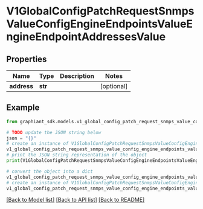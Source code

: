 # V1GlobalConfigPatchRequestSnmpsValueConfigEngineEndpointsValueEngineEndpointAddressesValue


## Properties

Name | Type | Description | Notes
------------ | ------------- | ------------- | -------------
**address** | **str** |  | [optional] 

## Example

```python
from graphiant_sdk.models.v1_global_config_patch_request_snmps_value_config_engine_endpoints_value_engine_endpoint_addresses_value import V1GlobalConfigPatchRequestSnmpsValueConfigEngineEndpointsValueEngineEndpointAddressesValue

# TODO update the JSON string below
json = "{}"
# create an instance of V1GlobalConfigPatchRequestSnmpsValueConfigEngineEndpointsValueEngineEndpointAddressesValue from a JSON string
v1_global_config_patch_request_snmps_value_config_engine_endpoints_value_engine_endpoint_addresses_value_instance = V1GlobalConfigPatchRequestSnmpsValueConfigEngineEndpointsValueEngineEndpointAddressesValue.from_json(json)
# print the JSON string representation of the object
print(V1GlobalConfigPatchRequestSnmpsValueConfigEngineEndpointsValueEngineEndpointAddressesValue.to_json())

# convert the object into a dict
v1_global_config_patch_request_snmps_value_config_engine_endpoints_value_engine_endpoint_addresses_value_dict = v1_global_config_patch_request_snmps_value_config_engine_endpoints_value_engine_endpoint_addresses_value_instance.to_dict()
# create an instance of V1GlobalConfigPatchRequestSnmpsValueConfigEngineEndpointsValueEngineEndpointAddressesValue from a dict
v1_global_config_patch_request_snmps_value_config_engine_endpoints_value_engine_endpoint_addresses_value_from_dict = V1GlobalConfigPatchRequestSnmpsValueConfigEngineEndpointsValueEngineEndpointAddressesValue.from_dict(v1_global_config_patch_request_snmps_value_config_engine_endpoints_value_engine_endpoint_addresses_value_dict)
```
[[Back to Model list]](../README.md#documentation-for-models) [[Back to API list]](../README.md#documentation-for-api-endpoints) [[Back to README]](../README.md)


